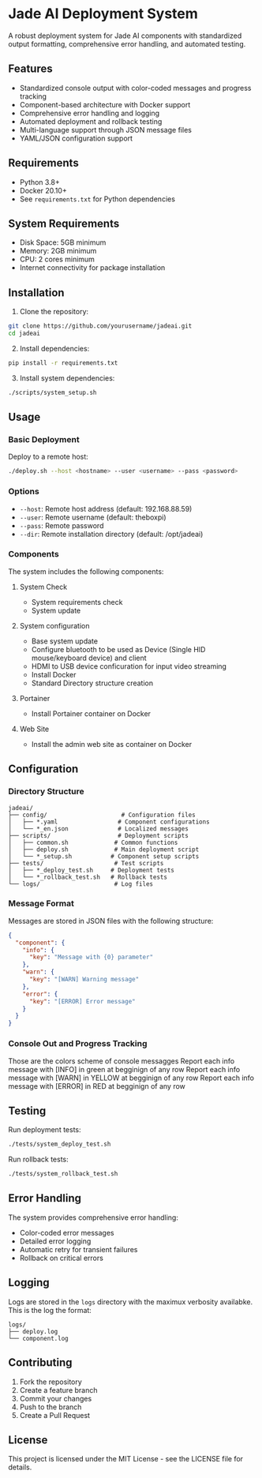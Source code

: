 # Jade AI Deployment System

A robust deployment system for Jade AI components with standardized output formatting, comprehensive error handling, and automated testing.

## Features

- Standardized console output with color-coded messages and progress tracking
- Component-based architecture with Docker support
- Comprehensive error handling and logging
- Automated deployment and rollback testing
- Multi-language support through JSON message files
- YAML/JSON configuration support

## Requirements

- Python 3.8+
- Docker 20.10+
- See `requirements.txt` for Python dependencies

## System Requirements

- Disk Space: 5GB minimum
- Memory: 2GB minimum
- CPU: 2 cores minimum
- Internet connectivity for package installation

## Installation

1. Clone the repository:
```bash
git clone https://github.com/yourusername/jadeai.git
cd jadeai
```

2. Install dependencies:
```bash
pip install -r requirements.txt
```

3. Install system dependencies:
```bash
./scripts/system_setup.sh
```

## Usage

### Basic Deployment

Deploy to a remote host:
```bash
./deploy.sh --host <hostname> --user <username> --pass <password>
```

### Options

- `--host`: Remote host address (default: 192.168.88.59)
- `--user`: Remote username (default: theboxpi)
- `--pass`: Remote password
- `--dir`: Remote installation directory (default: /opt/jadeai)

### Components

The system includes the following components:

1. System Check
   - System requirements check
   - System update

2. System configuration
   - Base system update
   - Configure bluetooth to be used as Device (Single HID mouse/keyboard device) and client
   - HDMI to USB device conficuration for input video streaming 
   - Install Docker
   - Standard Directory structure creation

3. Portainer
   - Install Portainer container on Docker 

3. Web Site
   - Install the admin web site as container on Docker 

## Configuration

### Directory Structure

```
jadeai/
├── config/                     # Configuration files
│   ├── *.yaml                 # Component configurations
│   └── *_en.json              # Localized messages
├── scripts/                   # Deployment scripts
│   ├── common.sh             # Common functions
│   ├── deploy.sh             # Main deployment script
│   └── *_setup.sh           # Component setup scripts
├── tests/                    # Test scripts
│   ├── *_deploy_test.sh     # Deployment tests
│   └── *_rollback_test.sh   # Rollback tests
└── logs/                     # Log files
```

### Message Format

Messages are stored in JSON files with the following structure:
```json
{
  "component": {
    "info": {
      "key": "Message with {0} parameter"
    },
    "warn": {
      "key": "[WARN] Warning message"
    },
    "error": {
      "key": "[ERROR] Error message"
    }
  }
}
```

### Console Out and Progress Tracking
Those are the colors scheme of console messagges 
Report each info message with [INFO] in green at begginign of any row
Report each info message with [WARN] in YELLOW at begginign of any row
Report each info message with [ERROR] in RED at begginign of any row

## Testing

Run deployment tests:
```bash
./tests/system_deploy_test.sh
```

Run rollback tests:
```bash
./tests/system_rollback_test.sh
```

## Error Handling

The system provides comprehensive error handling:
- Color-coded error messages
- Detailed error logging
- Automatic retry for transient failures
- Rollback on critical errors

## Logging

Logs are stored in the `logs` directory with the maximux verbosity availabke.
This is the log the format:
```
logs/
├── deploy.log
└── component.log
```

## Contributing

1. Fork the repository
2. Create a feature branch
3. Commit your changes
4. Push to the branch
5. Create a Pull Request

## License

This project is licensed under the MIT License - see the LICENSE file for details.
